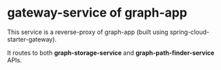 # gateway-service of graph-app

This service is a reverse-proxy of graph-app (built using spring-cloud-starter-gateway).

It routes to both **graph-storage-service** and **graph-path-finder-service** APIs.
